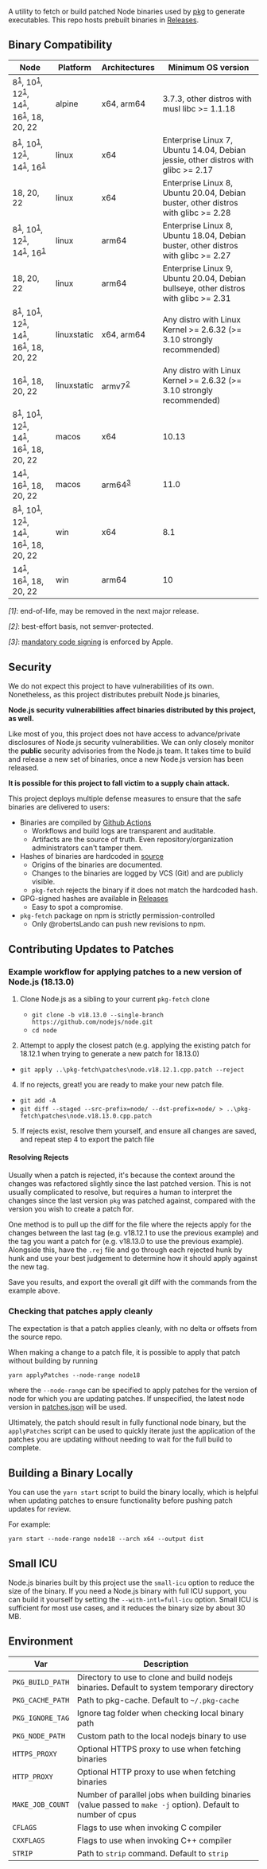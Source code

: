 A utility to fetch or build patched Node binaries used by [pkg](https://github.com/yao-pkg/pkg) to generate executables. This repo hosts prebuilt binaries in [Releases](https://github.com/yao-pkg/pkg-fetch/releases).

## Binary Compatibility

| Node                                                                                                                              | Platform    | Architectures             | Minimum OS version                                                                  |
| --------------------------------------------------------------------------------------------------------------------------------- | ----------- | ------------------------- | ----------------------------------------------------------------------------------- |
| 8<sup>[1](#fn1)</sup>, 10<sup>[1](#fn1)</sup>, 12<sup>[1](#fn1)</sup>, 14<sup>[1](#fn1)</sup>, 16<sup>[1](#fn1)</sup>, 18, 20, 22 | alpine      | x64, arm64                | 3.7.3, other distros with musl libc >= 1.1.18                                       |
| 8<sup>[1](#fn1)</sup>, 10<sup>[1](#fn1)</sup>, 12<sup>[1](#fn1)</sup>, 14<sup>[1](#fn1)</sup>, 16<sup>[1](#fn1)</sup>             | linux       | x64                       | Enterprise Linux 7, Ubuntu 14.04, Debian jessie, other distros with glibc >= 2.17   |
| 18, 20, 22                                                                                                                        | linux       | x64                       | Enterprise Linux 8, Ubuntu 20.04, Debian buster, other distros with glibc >= 2.28   |
| 8<sup>[1](#fn1)</sup>, 10<sup>[1](#fn1)</sup>, 12<sup>[1](#fn1)</sup>, 14<sup>[1](#fn1)</sup>, 16<sup>[1](#fn1)</sup>             | linux       | arm64                     | Enterprise Linux 8, Ubuntu 18.04, Debian buster, other distros with glibc >= 2.27   |
| 18, 20, 22                                                                                                                        | linux       | arm64                     | Enterprise Linux 9, Ubuntu 20.04, Debian bullseye, other distros with glibc >= 2.31 |
| 8<sup>[1](#fn1)</sup>, 10<sup>[1](#fn1)</sup>, 12<sup>[1](#fn1)</sup>, 14<sup>[1](#fn1)</sup>, 16<sup>[1](#fn1)</sup>, 18, 20, 22 | linuxstatic | x64, arm64                | Any distro with Linux Kernel >= 2.6.32 (>= 3.10 strongly recommended)               |
| 16<sup>[1](#fn1)</sup>, 18, 20, 22                                                                                                | linuxstatic | armv7<sup>[2](#fn2)</sup> | Any distro with Linux Kernel >= 2.6.32 (>= 3.10 strongly recommended)               |
| 8<sup>[1](#fn1)</sup>, 10<sup>[1](#fn1)</sup>, 12<sup>[1](#fn1)</sup>, 14<sup>[1](#fn1)</sup>, 16<sup>[1](#fn1)</sup>, 18, 20, 22 | macos       | x64                       | 10.13                                                                               |
| 14<sup>[1](#fn1)</sup>, 16<sup>[1](#fn1)</sup>, 18, 20, 22                                                                        | macos       | arm64<sup>[3](#fn3)</sup> | 11.0                                                                                |
| 8<sup>[1](#fn1)</sup>, 10<sup>[1](#fn1)</sup>, 12<sup>[1](#fn1)</sup>, 14<sup>[1](#fn1)</sup>, 16<sup>[1](#fn1)</sup>, 18, 20, 22 | win         | x64                       | 8.1                                                                                 |
| 14<sup>[1](#fn1)</sup>, 16<sup>[1](#fn1)</sup>, 18, 20, 22                                                                        | win         | arm64                     | 10                                                                                  |

<em id="fn1">[1]</em>: end-of-life, may be removed in the next major release.

<em id="fn2">[2]</em>: best-effort basis, not semver-protected.

<em id="fn3">[3]</em>: [mandatory code signing](https://developer.apple.com/documentation/macos-release-notes/macos-big-sur-11_0_1-universal-apps-release-notes) is enforced by Apple.

## Security

We do not expect this project to have vulnerabilities of its own. Nonetheless, as this project distributes prebuilt Node.js binaries,

**Node.js security vulnerabilities affect binaries distributed by this project, as well.**

Like most of you, this project does not have access to advance/private disclosures of Node.js security vulnerabilities. We can only closely monitor the **public** security advisories from the Node.js team. It takes time to build and release a new set of binaries, once a new Node.js version has been released.

**It is possible for this project to fall victim to a supply chain attack.**

This project deploys multiple defense measures to ensure that the safe binaries are delivered to users:

- Binaries are compiled by [Github Actions](https://github.com/yao-pkg/pkg-fetch/actions)
  - Workflows and build logs are transparent and auditable.
  - Artifacts are the source of truth. Even repository/organization administrators can't tamper them.
- Hashes of binaries are hardcoded in [source](https://github.com/yao-pkg/pkg-fetch/blob/HEAD/lib/expected.ts)
  - Origins of the binaries are documented.
  - Changes to the binaries are logged by VCS (Git) and are publicly visible.
  - `pkg-fetch` rejects the binary if it does not match the hardcoded hash.
- GPG-signed hashes are available in [Releases](https://github.com/yao-pkg/pkg-fetch/releases)
  - Easy to spot a compromise.
- `pkg-fetch` package on npm is strictly permission-controlled
  - Only @robertsLando can push new revisions to npm.

## Contributing Updates to Patches

### Example workflow for applying patches to a new version of Node.js (18.13.0)

1. Clone Node.js as a sibling to your current `pkg-fetch` clone

   - `git clone -b v18.13.0 --single-branch https://github.com/nodejs/node.git`
   - `cd node`

2. Attempt to apply the closest patch (e.g. applying the existing patch for
   18.12.1 when trying to generate a new patch for 18.13.0)

- `git apply ..\pkg-fetch\patches\node.v18.12.1.cpp.patch --reject`

4. If no rejects, great! you are ready to make your new patch file.

- `git add -A`
- `git diff --staged --src-prefix=node/ --dst-prefix=node/ > ..\pkg-fetch\patches\node.v18.13.0.cpp.patch`

5. If rejects exist, resolve them yourself, and ensure all changes are saved,
   and repeat step 4 to export the patch file

#### Resolving Rejects

Usually when a patch is rejected, it's because the context around the changes
was refactored slightly since the last patched version. This is not usually
complicated to resolve, but requires a human to interpret the changes since the
last version `pkg` was patched against, compared with the version you wish to
create a patch for.

One method is to pull up the diff for the file where the rejects apply for the
changes between the last tag (e.g. v18.12.1 to use the previous example) and the
tag you want a patch for (e.g. v18.13.0 to use the previous example). Alongside
this, have the `.rej` file and go through each rejected hunk by hunk and use
your best judgement to determine how it should apply against the new tag.

Save you results, and export the overall git diff with the commands from the
example above.

### Checking that patches apply cleanly

The expectation is that a patch applies cleanly, with no delta or offsets from
the source repo.

When making a change to a patch file, it is possible to apply that patch without
building by running

`yarn applyPatches --node-range node18`

where the `--node-range` can be specified to apply patches for the version of
node for which you are updating patches. If unspecified, the latest node version
in [patches.json](./patches/patches.json) will be used.

Ultimately, the patch should result in fully functional node binary, but the
`applyPatches` script can be used to quickly iterate just the application of
the patches you are updating without needing to wait for the full build to
complete.

## Building a Binary Locally

You can use the `yarn start` script to build the binary locally, which is helpful
when updating patches to ensure functionality before pushing patch updates for
review.

For example:

`yarn start --node-range node18 --arch x64 --output dist`

## Small ICU

Node.js binaries built by this project use the `small-icu` option to reduce the size of the binary. If you need a Node.js binary with full ICU support, you can build it yourself by setting the `--with-intl=full-icu` option. Small ICU is sufficient for most use cases, and it reduces the binary size by about 30 MB.

## Environment

| Var              | Description                                                                                                  |
| ---------------- | ------------------------------------------------------------------------------------------------------------ |
| `PKG_BUILD_PATH` | Directory to use to clone and build nodejs binaries. Default to system temporary directory                   |
| `PKG_CACHE_PATH` | Path to pkg-cache. Default to `~/.pkg-cache`                                                                 |
| `PKG_IGNORE_TAG` | Ignore tag folder when checking local binary path                                                            |
| `PKG_NODE_PATH`  | Custom path to the local nodejs binary to use                                                                |
| `HTTPS_PROXY`    | Optional HTTPS proxy to use when fetching binaries                                                           |
| `HTTP_PROXY`     | Optional HTTP proxy to use when fetching binaries                                                            |
| `MAKE_JOB_COUNT` | Number of parallel jobs when building binaries (value passed to `make -j` option). Default to number of cpus |
| `CFLAGS`         | Flags to use when invoking C compiler                                                                        |
| `CXXFLAGS`       | Flags to use when invoking C++ compiler                                                                      |
| `STRIP`          | Path to `strip` command. Default to `strip`                                                                  |
